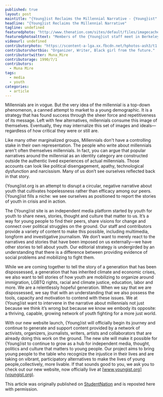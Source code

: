 ```yaml
---
published: true
layout: post
maintitle: "{Young}ist Reclaims the Millennial Narrative - {Young}ist"
headline: "{Young}ist Reclaims the Millennial Narrative"
tagline: undefined
featuredphoto: "http://www.thenation.com/sites/default/files/imagecache/main_node_view_image/youngist_launch_otu_img.jpg"
featuredphotoalttext: "Members of the {Young}ist staff meet in Berkeley, California. (Photo courtesy of Muna Mire)"
videourl: undefined
contributorphoto: "https://scontent-a-lga.xx.fbcdn.net/hphotos-ash3/t1.0-9/578131_10150930536646726_815231653_n.jpg"
contributorshortbio: "Organizer, Writer, Black girl from the future."
contributortwitter: Muna_Mire
contributorage: 1990/7/1
contributors: 
  - Muna Mire
tags: 
  - media
  - youth
categories: 
  - article
---
```


Millennials are in vogue. But the very idea of the millennial is a top-down phenomenon, a canned attempt to market to a young demographic. It is a strategy that has found success through the sheer force and repetitiveness of its message. Left with few alternatives, millennials consume this image of themselves. Eventually, they may internalize this set of images and ideals—regardless of how critical they were or still are.

Like many other marginalized groups, Millennials don't have a controlling stake in their own representation. The people who write about millennials aren't often themselves millennials. In fact, you can argue that popular narratives around the millennial as an identity category are constructed outside the authentic lived experiences of actual millennials. Those accounts can look like political disengagement, apathy, technological dysfunction and narcissism. Many of us don’t see ourselves reflected back in that story.

{Young}ist.org is an attempt to disrupt a circular, negative narrative about youth that cultivates hopelessness rather than efficacy among our peers. {Young}ist fills a niche: we see ourselves as positioned to report the stories of youth in crisis and in action.

The {Young}ist site is an independent media platform started by youth for youth to share news, stories, thought and culture that matter to us. It’s a way for young people to find their peers, share visions for change and connect over political struggles on the ground. Our staff and contributors provide a variety of content to make this possible, including multimedia, longform and investigative journalism. We don’t want to merely react to the narratives and stories that have been imposed on us externally—we have other stories to tell about youth. Our editorial strategy is undergirded by an understanding that there is a difference between providing evidence of social problems and mobilizing to fight them.

While we are coming together to tell the story of a generation that has been dispossessed, a generation that has inherited climate and economic crises, we also want to tell stories of how youth are mobilizing to organize around immigration, LGBTQ rights, racial and climate justice, education, labor and more. We are a relentlessly hopeful generation. When we say that we are dispossessed, we say that with an understanding that we also possess the tools, capacity and motivation to contend with these issues. We at {Young}ist want to intervene in the narrative about millennials not just because we think it’s wrong but because we know we embody its opposite: a thriving, capable, growing network of youth fighting for a more just world.

With our new website launch, {Young}ist will officially begin its journey and continue to generate and support content provided by a network of activists, organizers, journalists, writers, artists and collaborators that are already doing this work on the ground. The new site will make it possible for {Young}ist to continue to grow as a hub for independent media, thought, politics and culture that matters to young people. Our project aims to bring young people to the table who recognize the injustice in their lives and are taking on vibrant, participatory alternatives to make the lives of young people,collectively, more livable. If that sounds good to you, we ask you to check out our new website, now officially live at [www.youngist.org](youngist.org).

This article was originally published on [StudentNation](http://www.thenation.com/blog/179028/youngist-reclaims-millennial-narrative) and is reposted here with permission.